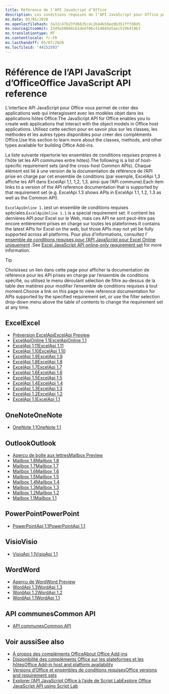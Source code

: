 ```yaml
---
title: Référence de l’API JavaScript d’Office
description: Les conditions requises de l’API JavaScript pour Office par hôte.
ms.date: 05/05/2020
ms.openlocfilehash: 3a32c47b23fd6635c4c2b44b58ee9b351fffd8d5
ms.sourcegitcommit: 23d9a58660cb1dedf0bc414849a5aec519b419b3
ms.translationtype: MT
ms.contentlocale: fr-FR
ms.lasthandoff: 05/07/2020
ms.locfileid: "44152593"
---
```

# <a name="office-javascript-api-reference"></a><span data-ttu-id="ce45c-103">Référence de l’API JavaScript d’Office</span><span class="sxs-lookup"><span data-stu-id="ce45c-103">Office JavaScript API reference</span></span>

<span data-ttu-id="ce45c-104">L’interface API JavaScript pour Office vous permet de créer des applications web qui interagissent avec les modèles objet dans les applications hôtes Office.</span><span class="sxs-lookup"><span data-stu-id="ce45c-104">The JavaScript API for Office enables you to create web applications that interact with the object models in Office host applications.</span></span> <span data-ttu-id="ce45c-105">Utilisez cette section pour en savoir plus sur les classes, les méthodes et les autres types disponibles pour créer des compléments Office.</span><span class="sxs-lookup"><span data-stu-id="ce45c-105">Use this section to learn more about the classes, methods, and other types available for building Office Add-ins.</span></span>

<span data-ttu-id="ce45c-106">La liste suivante répertorie les ensembles de conditions requises propres à l’hôte (et les API communes entre hôtes).</span><span class="sxs-lookup"><span data-stu-id="ce45c-106">The following is a list of host-specific requirement sets (and the cross-host Common APIs).</span></span> <span data-ttu-id="ce45c-107">Chaque élément est lié à une version de la documentation de référence de l’API prise en charge par cet ensemble de conditions (par exemple, ExcelApi 1,3 affiche les API dans ExcelApi 1,1, 1,2, 1,3, ainsi que l’API commune).</span><span class="sxs-lookup"><span data-stu-id="ce45c-107">Each item links to a version of the API reference documentation that is supported by that requirement set (e.g. ExcelApi 1.3 shows APIs in ExcelApi 1.1, 1.2, 1.3 as well as the Common API).</span></span>

<span data-ttu-id="ce45c-108">`ExcelApiOnline 1.1`est un ensemble de conditions requises spéciales.</span><span class="sxs-lookup"><span data-stu-id="ce45c-108">`ExcelApiOnline 1.1` is a special requirement set.</span></span> <span data-ttu-id="ce45c-109">Il contient les dernières API pour Excel sur le Web, mais ces API ne sont peut-être pas encore entièrement prises en charge sur toutes les plateformes.</span><span class="sxs-lookup"><span data-stu-id="ce45c-109">It contains the latest APIs for Excel on the web, but those APIs may not yet be fully supported across all platforms.</span></span> <span data-ttu-id="ce45c-110">Pour plus d’informations, consultez l' [ensemble de conditions requises pour l’API JavaScript pour Excel Online uniquement](/office/dev/add-ins/reference/requirement-sets/excel-api-online-requirement-set) .</span><span class="sxs-lookup"><span data-stu-id="ce45c-110">See [Excel JavaScript API online-only requirement set](/office/dev/add-ins/reference/requirement-sets/excel-api-online-requirement-set) for more information.</span></span>

> [!TIP]
> <span data-ttu-id="ce45c-111">Choisissez un lien dans cette page pour afficher la documentation de référence pour les API prises en charge par l’ensemble de conditions spécifié, ou utilisez le menu déroulant sélection de filtre au-dessus de la table des matières pour modifier l’ensemble de conditions requises à tout moment.</span><span class="sxs-lookup"><span data-stu-id="ce45c-111">Choose a link on this page to view reference documentation for APIs supported by the specified requirement set, or use the filter selection drop-down menu above the table of contents to change the requirement set at any time.</span></span>

## <a name="excel"></a><span data-ttu-id="ce45c-112">Excel</span><span class="sxs-lookup"><span data-stu-id="ce45c-112">Excel</span></span>

- [<span data-ttu-id="ce45c-113">Préversion ExcelApi</span><span class="sxs-lookup"><span data-stu-id="ce45c-113">ExcelApi Preview</span></span>](/javascript/api/excel?view=excel-js-preview)
- [<span data-ttu-id="ce45c-114">ExcelApiOnline 1,1</span><span class="sxs-lookup"><span data-stu-id="ce45c-114">ExcelApiOnline 1.1</span></span>](/javascript/api/excel?view=excel-js-online)
- [<span data-ttu-id="ce45c-115">ExcelApi 1,11</span><span class="sxs-lookup"><span data-stu-id="ce45c-115">ExcelApi 1.11</span></span>](/javascript/api/excel?view=excel-js-1.11)
- [<span data-ttu-id="ce45c-116">ExcelApi 1.10</span><span class="sxs-lookup"><span data-stu-id="ce45c-116">ExcelApi 1.10</span></span>](/javascript/api/excel?view=excel-js-1.10)
- [<span data-ttu-id="ce45c-117">ExcelApi 1.9</span><span class="sxs-lookup"><span data-stu-id="ce45c-117">ExcelApi 1.9</span></span>](/javascript/api/excel?view=excel-js-1.9)
- [<span data-ttu-id="ce45c-118">ExcelApi 1.8</span><span class="sxs-lookup"><span data-stu-id="ce45c-118">ExcelApi 1.8</span></span>](/javascript/api/excel?view=excel-js-1.8)
- [<span data-ttu-id="ce45c-119">ExcelApi 1.7</span><span class="sxs-lookup"><span data-stu-id="ce45c-119">ExcelApi 1.7</span></span>](/javascript/api/excel?view=excel-js-1.7)
- [<span data-ttu-id="ce45c-120">ExcelApi 1.6</span><span class="sxs-lookup"><span data-stu-id="ce45c-120">ExcelApi 1.6</span></span>](/javascript/api/excel?view=excel-js-1.6)
- [<span data-ttu-id="ce45c-121">ExcelApi 1.5</span><span class="sxs-lookup"><span data-stu-id="ce45c-121">ExcelApi 1.5</span></span>](/javascript/api/excel?view=excel-js-1.5)
- [<span data-ttu-id="ce45c-122">ExcelApi 1.4</span><span class="sxs-lookup"><span data-stu-id="ce45c-122">ExcelApi 1.4</span></span>](/javascript/api/excel?view=excel-js-1.4)
- [<span data-ttu-id="ce45c-123">ExcelApi 1.3</span><span class="sxs-lookup"><span data-stu-id="ce45c-123">ExcelApi 1.3</span></span>](/javascript/api/excel?view=excel-js-1.3)
- [<span data-ttu-id="ce45c-124">ExcelApi 1.2</span><span class="sxs-lookup"><span data-stu-id="ce45c-124">ExcelApi 1.2</span></span>](/javascript/api/excel?view=excel-js-1.2)
- [<span data-ttu-id="ce45c-125">ExcelApi 1.1</span><span class="sxs-lookup"><span data-stu-id="ce45c-125">ExcelApi 1.1</span></span>](/javascript/api/excel?view=excel-js-1.1)

## <a name="onenote"></a><span data-ttu-id="ce45c-126">OneNote</span><span class="sxs-lookup"><span data-stu-id="ce45c-126">OneNote</span></span>

- [<span data-ttu-id="ce45c-127">OneNote 1,1</span><span class="sxs-lookup"><span data-stu-id="ce45c-127">OneNote 1.1</span></span>](/javascript/api/onenote?view=onenote-js-1.1)

## <a name="outlook"></a><span data-ttu-id="ce45c-128">Outlook</span><span class="sxs-lookup"><span data-stu-id="ce45c-128">Outlook</span></span>

- [<span data-ttu-id="ce45c-129">Aperçu de boîte aux lettres</span><span class="sxs-lookup"><span data-stu-id="ce45c-129">Mailbox Preview</span></span>](/javascript/api/outlook?view=outlook-js-preview)
- [<span data-ttu-id="ce45c-130">Mailbox 1.8</span><span class="sxs-lookup"><span data-stu-id="ce45c-130">Mailbox 1.8</span></span>](/javascript/api/outlook?view=outlook-js-1.8)
- [<span data-ttu-id="ce45c-131">Mailbox 1.7</span><span class="sxs-lookup"><span data-stu-id="ce45c-131">Mailbox 1.7</span></span>](/javascript/api/outlook?view=outlook-js-1.7)
- [<span data-ttu-id="ce45c-132">Mailbox 1.6</span><span class="sxs-lookup"><span data-stu-id="ce45c-132">Mailbox 1.6</span></span>](/javascript/api/outlook?view=outlook-js-1.6)
- [<span data-ttu-id="ce45c-133">Mailbox 1.5</span><span class="sxs-lookup"><span data-stu-id="ce45c-133">Mailbox 1.5</span></span>](/javascript/api/outlook?view=outlook-js-1.5)
- [<span data-ttu-id="ce45c-134">Mailbox 1.4</span><span class="sxs-lookup"><span data-stu-id="ce45c-134">Mailbox 1.4</span></span>](/javascript/api/outlook?view=outlook-js-1.4)
- [<span data-ttu-id="ce45c-135">Mailbox 1.3</span><span class="sxs-lookup"><span data-stu-id="ce45c-135">Mailbox 1.3</span></span>](/javascript/api/outlook?view=outlook-js-1.3)
- [<span data-ttu-id="ce45c-136">Mailbox 1.2</span><span class="sxs-lookup"><span data-stu-id="ce45c-136">Mailbox 1.2</span></span>](/javascript/api/outlook?view=outlook-js-1.2)
- [<span data-ttu-id="ce45c-137">Mailbox 1.1</span><span class="sxs-lookup"><span data-stu-id="ce45c-137">Mailbox 1.1</span></span>](/javascript/api/outlook?view=outlook-js-1.1)

## <a name="powerpoint"></a><span data-ttu-id="ce45c-138">PowerPoint</span><span class="sxs-lookup"><span data-stu-id="ce45c-138">PowerPoint</span></span>

- [<span data-ttu-id="ce45c-139">PowerPointApi 1.1</span><span class="sxs-lookup"><span data-stu-id="ce45c-139">PowerPointApi 1.1</span></span>](/javascript/api/powerpoint?view=powerpoint-js-1.1)

## <a name="visio"></a><span data-ttu-id="ce45c-140">Visio</span><span class="sxs-lookup"><span data-stu-id="ce45c-140">Visio</span></span>

- [<span data-ttu-id="ce45c-141">VisioApi 1,1</span><span class="sxs-lookup"><span data-stu-id="ce45c-141">VisioApi 1.1</span></span>](/javascript/api/visio?view=visio-js-1.1)

## <a name="word"></a><span data-ttu-id="ce45c-142">Word</span><span class="sxs-lookup"><span data-stu-id="ce45c-142">Word</span></span>

- [<span data-ttu-id="ce45c-143">Aperçu de Word</span><span class="sxs-lookup"><span data-stu-id="ce45c-143">Word Preview</span></span>](/javascript/api/word?view=word-js-preview)
- [<span data-ttu-id="ce45c-144">WordApi 1.3</span><span class="sxs-lookup"><span data-stu-id="ce45c-144">WordApi 1.3</span></span>](/javascript/api/word?view=word-js-1.3)
- [<span data-ttu-id="ce45c-145">WordApi 1.2</span><span class="sxs-lookup"><span data-stu-id="ce45c-145">WordApi 1.2</span></span>](/javascript/api/word?view=word-js-1.2)
- [<span data-ttu-id="ce45c-146">WordApi 1.1</span><span class="sxs-lookup"><span data-stu-id="ce45c-146">WordApi 1.1</span></span>](/javascript/api/word?view=word-js-1.1)

## <a name="common-api"></a><span data-ttu-id="ce45c-147">API communes</span><span class="sxs-lookup"><span data-stu-id="ce45c-147">Common API</span></span>

- [<span data-ttu-id="ce45c-148">API communes</span><span class="sxs-lookup"><span data-stu-id="ce45c-148">Common API</span></span>](/javascript/api/office?view=common-js)

## <a name="see-also"></a><span data-ttu-id="ce45c-149">Voir aussi</span><span class="sxs-lookup"><span data-stu-id="ce45c-149">See also</span></span>

- [<span data-ttu-id="ce45c-150">À propos des compléments Office</span><span class="sxs-lookup"><span data-stu-id="ce45c-150">About Office Add-ins</span></span>](/office/dev/add-ins/overview)
- [<span data-ttu-id="ce45c-151">Disponibilité des compléments Office sur les plateformes et les hôtes</span><span class="sxs-lookup"><span data-stu-id="ce45c-151">Office Add-in host and platform availability</span></span>](/office/dev/add-ins/overview/office-add-in-availability)
- [<span data-ttu-id="ce45c-152">Versions d’Office et ensembles de conditions requises</span><span class="sxs-lookup"><span data-stu-id="ce45c-152">Office versions and requirement sets</span></span>](/office/dev/add-ins/develop/office-versions-and-requirement-sets)
- [<span data-ttu-id="ce45c-153">Explorer l’API JavaScript Office à l’aide de Script Lab</span><span class="sxs-lookup"><span data-stu-id="ce45c-153">Explore Office JavaScript API using Script Lab</span></span>](/office/dev/add-ins/overview/explore-with-script-lab)
